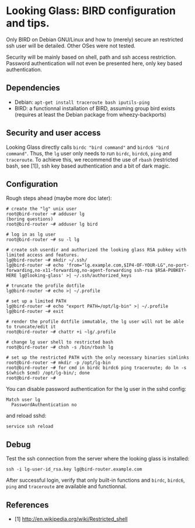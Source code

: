 # Looking Glass: BIRD configuration and tips.

Only BIRD on Debian GNU/Linux and how to (merely) secure an restricted ssh
user will be detailed. Other OSes were not tested.

Security will be mainly based on shell, path and ssh access restriction.
Password authentication will not even be presented here, only key based
authentication.

## Dependencies

  * Debian: `apt-get install traceroute bash iputils-ping`
  * BIRD: a functionnal installation of BIRD, assuming group bird exists
    (requires at least the Debian package from wheezy-backports)

## Security and user access

Looking Glass directly calls `birdc "bird command"` and
`birdc6 "bird command"`. Thus, the `lg` user only needs to run `birdc`,
`birdc6`, `ping` and `traceroute`. To achieve this, we recommend the use of
`rbash` (restricted bash, see [1]), ssh key based authentication and a bit of
dark magic.

## Configuration

Rough steps ahead (maybe more doc later):

```
# create the "lg" unix user
root@bird-router ~# adduser lg
(boring questions)
root@bird-router ~# adduser lg bird

# log in as lg user
root@bird-router ~# su -l lg

# create ssh userdir and authorized the looking glass RSA pubkey with limited access and features.
lg@bird-router ~# mkdir ~/.ssh/
lg@bird-router ~# echo 'from="lg.example.com,$IP4-OF-YOUR-LG",no-port-forwarding,no-x11-forwarding,no-agent-forwarding ssh-rsa $RSA-PUBKEY-HERE lg@looking-glass' >| ~/.ssh/authorized_keys

# truncate the profile dotfile
lg@bird-router ~# echo >| ~/.profile

# set up a limited PATH
lg@bird-router ~# echo "export PATH=/opt/lg-bin" >| ~/.profile
lg@bird-router ~# exit

# render the profile dotfile immutable, the lg user will not be able to truncate/edit it
root@bird-router ~# chattr +i ~lg/.profile

# change lg user shell to restricted bash
root@bird-router ~# chsh -s /bin/rbash lg

# set up the restricted PATH with the only necessary binaries simlinks
root@bird-router ~# mkdir -p /opt/lg-bin
root@bird-router ~# for cmd in birdc birdc6 ping traceroute; do ln -s $(which $cmd) /opt/lg-bin/; done
root@bird-router ~#
```

You can disable password authentication for the lg user in the sshd config:

```
Match user lg
  PasswordAuthentication no
```

and reload sshd:

`service ssh reload`

## Debug

Test the ssh connection from the server where the looking glass is installed:

`ssh -i lg-user-id_rsa.key lg@bird-router.example.com`

After successful login, verify that only built-in functions and `birdc`,
`birdc6`, `ping` and `traceroute` are available and functionnal.

## References

  * [1] http://en.wikipedia.org/wiki/Restricted_shell
